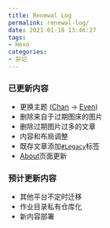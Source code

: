 ```yaml
---
title: Renewal Log
permalink: renewal-log/
date: 2021-01-18 13:46:27
tags:
- Hexo
categories:
- 杂记
---
```

### 已更新内容

- 更换主题 ([Chan](https://github.com/denjones/hexo-theme-chan) → [Even](https://github.com/ahonn/hexo-theme-even))
- 删除来自于过期图床的图片
- 删除过期图片过多的文章
- 内容和布局调整
- 既存文章添加[`#Legacy`](/tags/Legacy)标签
- [About](/about/)页面更新

### 预计更新内容
- 其他平台不定时迁移
- 作业目录私有仓库化
- 新内容部署
